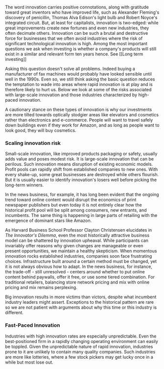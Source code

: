 The word innovation carries positive connotations, along with gratitude toward great inventors who have improved life, such as Alexander Fleming's discovery of penicillin, Thomas Alva Edison's light bulb and Robert Noyce's integrated circuit. But, at least for capitalists, innovation is two-edged: while great improvements create new fortunes and even new industries, they often decimate others. 
Innovation can be such a brutal and destructive force for businesses that we often avoid industries where the risk of significant technological innovation is high. Among the most important questions we ask when investing is whether a company's products will still exist in a similar and relevant form ten years hence. See [[Long term investing]]

Asking this question doesn't solve all problems. Indeed buying a manufacturer of fax machines would probably have looked sensible until well in the 1990s. Even so, we still think asking the basic question reduces the temptation to wade into areas where rapid innovation is at play and is therefore likely to hurt us. Below we look at some of the risks associated with large-scale innovation and those industries characterized by high-paced innovation.

A cautionary stance on these types of innovation is why our investments are more tilted towards optically stodgier areas like elevators and cosmetics rather than electronics and e-commerce. People will want to travel safely down buildings even if they work for Amazon, and as long as people want to look good, they will buy cosmetics. 

### Scaling innovation risk
Small-scale innovation, like improved products packaging or safety, usually adds value and poses modest risk. It is large-scale innovation that can be perilous. Such innovation means disruption of existing economic models. Profit pools can rapidly shift from established companies to new ones. With every shake-up, some great businesses are destroyed while others flourish. But it is usually easier to identify innovation's losers well before picking the long-term winners.

In the news business, for example, it has long been evident that the ongoing trend toward online content would disrupt the economics of print newspaper publishers but even today it is not entirely clear how the historical profit pool will be split among consumers, new entrants, and incumbents. The same thing is happening in large parts of retailing with the emergence of dominant stars like Amazon.

As Harvard Business School Professor Clayton Christensen elucidates in *The Innovator's Dilemma*, even the most historically attractive business model can be shattered by innovation upheaval. While participants can invariably offer reasons why given changes are manageable or even present opportunities, we maintain a healthy skepticism. When momentous innovation rocks established industries, companies soon face frustrating choices. Infrastructure built around a certain method must be changed, yet it is not always obvious how to adapt. In the news business, for instance, the trade-off  - still unresolved - centers around whether to put online content behind paywalls, offer it free, or use some tiered combination. For traditional retailers, balancing store network pricing and mix with online pricing and mix remains perplexing. 

Big innovation results in more victims than victors, despite what incumbent industry leaders might assert. Exceptions to the historical pattern are rare so we are not patient with arguments about why this time or this industry is different. 

### Fast-Paced Innovation
Industries with high innovation rates are especially unpredictable. Even the best-positioned firm in a rapidly changing operating environment can easily be toppled. Given the unpredictable nature of rapid innovation, industries prone to it are unlikely to contain many quality companies. Such industries are more like lotteries, where a few stock pickers may get lucky once in a while but most lose out.